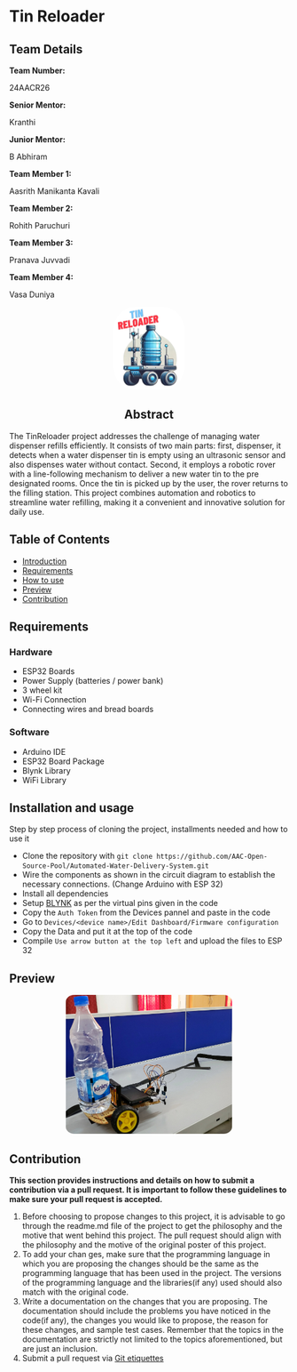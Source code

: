 # Tin Reloader
<h2>Team Details</h2>
<b>Team Number: </b><p>24AACR26</p>
<b>Senior Mentor:</b><p>Kranthi</p>
<b>Junior Mentor:</b><p>B Abhiram</p>
<b>Team Member 1:</b><p>Aasrith Manikanta Kavali</p>
<b>Team Member 2:</b><p>Rohith Paruchuri</p>
<b>Team Member 3:</b><p>Pranava Juvvadi</p>
<b>Team Member 4:</b><p>Vasa Duniya</p>

<div align="center">
  <img src="./Imgs/Logo.png" width="130px" height="149px" style="border-radius:30%">

</div>
<div align="center">
<h2> Abstract </h2>
</div>
The TinReloader project addresses the challenge of managing water dispenser refills efficiently. It consists of two main parts: first, dispenser, it detects when a water dispenser tin is empty using an ultrasonic sensor and also dispenses water without contact. Second, it employs a robotic rover with a line-following mechanism to deliver a new water tin to the pre designated rooms. Once the tin is picked up by the user, the rover returns to the filling station. This project combines automation and robotics to streamline water refilling, making it a convenient and innovative solution for daily use.


## Table of Contents
- [Introduction](#introduction) <br>
- [Requirements](#requirements) <br>
- [How to use](#installation-and-usage) <br>
- [Preview](#previews)
- [Contribution](#contribution)


## Requirements

### Hardware
- ESP32 Boards <br/>
- Power Supply (batteries / power bank) <br/>
- 3 wheel kit <br/>
- Wi-Fi Connection <br/>
- Connecting wires and bread boards

### Software
- Arduino IDE <br/>
- ESP32 Board Package <br/>
- Blynk Library <br/>
- WiFi Library <br/>

<!-- | <img src=" url (example given below)" width="130px" height="25px"></a><br>| -->

## Installation and usage
Step by step process of cloning the project, installments needed and how to use it

- Clone the repository with `git clone https://github.com/AAC-Open-Source-Pool/Automated-Water-Delivery-System.git`
- Wire the components as shown in the circuit diagram to establish the necessary connections. (Change Arduino with ESP 32)
- Install all dependencies
- Setup [BLYNK](https://blynk.cloud/dashboard/login) as per the virtual pins given in the code
- Copy the `Auth Token` from the Devices pannel and paste in the code
- Go to `Devices/<device name>/Edit Dashboard/Firmware configuration`
- Copy the Data and put it at the top of the code
- Compile `Use arrow button at the top left` and upload the files to ESP 32


## Preview
<div align=center>
  <img src="./Imgs/Demo.jpg" width="300px" height="250px" style="border-radius : 5%">
</div>
 
## Contribution 
**This section provides instructions and details on how to submit a contribution via a pull request. It is important to follow these guidelines to make sure your pull request is accepted.**
1. Before choosing to propose changes to this project, it is advisable to go through the readme.md file of the project to get the philosophy and the motive that went behind this project. The pull request should align with the philosophy and the motive of the original poster of this project.
2. To add your chan ges, make sure that the programming language in which you are proposing the changes should be the same as the programming language that has been used in the project. The versions of the programming language and the libraries(if any) used should also match with the original code.
3. Write a documentation on the changes that you are proposing. The documentation should include the problems you have noticed in the code(if any), the changes you would like to propose, the reason for these changes, and sample test cases. Remember that the topics in the documentation are strictly not limited to the topics aforementioned, but are just an inclusion.
4. Submit a pull request via [Git etiquettes](https://gist.github.com/mikepea/863f63d6e37281e329f8) 

